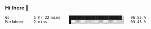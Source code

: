 ### Hi there 👋

<!--
**yeya24/yeya24** is a ✨ _special_ ✨ repository because its `README.md` (this file) appears on your GitHub profile.

Here are some ideas to get you started:

- 🔭 I’m currently working on ...
- 🌱 I’m currently learning ...
- 👯 I’m looking to collaborate on ...
- 🤔 I’m looking for help with ...
- 💬 Ask me about ...
- 📫 How to reach me: ...
- 😄 Pronouns: ...
- ⚡ Fun fact: ...
-->

<!--START_SECTION:waka-->
```text
Go           1 hr 22 mins    ████████████████████████░   96.55 % 
Markdown     2 mins          █░░░░░░░░░░░░░░░░░░░░░░░░   03.45 % 
```
<!--END_SECTION:waka-->
